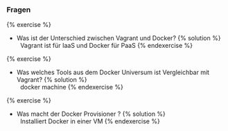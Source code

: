 ### Fragen

{% exercise %}
* Was ist der Unterschied zwischen Vagrant und Docker?
{% solution %}  
 	Vagrant ist für IaaS und Docker für PaaS
{% endexercise %}

{% exercise %}
* Was welches Tools aus dem Docker Universum ist Vergleichbar mit Vagrant?
{% solution %}  
 	docker machine
{% endexercise %}

{% exercise %}
* Was macht der Docker Provisioner ?
{% solution %}    
	 	Installiert Docker in einer VM
{% endexercise %}
